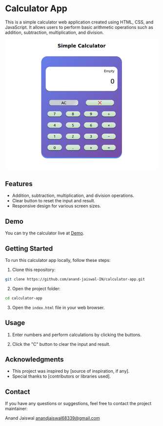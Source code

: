 
# Calculator App

This is a simple calculator web application created using HTML, CSS, and JavaScript. It allows users to perform basic arithmetic operations such as addition, subtraction, multiplication, and division.

![Calculator App Screenshot](screenshot.png)

## Features

- Addition, subtraction, multiplication, and division operations.
- Clear button to reset the input and result.
- Responsive design for various screen sizes.

## Demo

You can try the calculator live at [Demo](https://anand-jaiswal-in.github.io/simple-calculator/).

## Getting Started

To run this calculator app locally, follow these steps:

1. Clone this repository:

```bash
git clone https://github.com/anand-jaiswal-IN/calculator-app.git
```

2. Open the project folder:

```bash
cd calculator-app
```

3. Open the `index.html` file in your web browser.

## Usage

1. Enter numbers and perform calculations by clicking the buttons.

2. Click the "C" button to clear the input and result.

## Acknowledgments

- This project was inspired by [source of inspiration, if any].
- Special thanks to [contributors or libraries used].

## Contact

If you have any questions or suggestions, feel free to contact the project maintainer:

Anand Jaiswal
anandjaiswal68339@gmail.com
